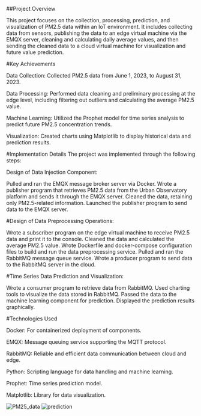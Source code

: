 ##Project Overview

This project focuses on the collection, processing, prediction, and visualization of PM2.5 data within an IoT environment. It includes collecting data from sensors, publishing the data to an edge virtual machine via the EMQX server, cleaning and calculating daily average values, and then sending the cleaned data to a cloud virtual machine for visualization and future value prediction.

#Key Achievements

Data Collection: Collected PM2.5 data from June 1, 2023, to August 31, 2023.

Data Processing: Performed data cleaning and preliminary processing at the edge level, including filtering out outliers and calculating the average PM2.5 value.

Machine Learning: Utilized the Prophet model for time series analysis to predict future PM2.5 concentration trends.

Visualization: Created charts using Matplotlib to display historical data and prediction results.

#Implementation Details
The project was implemented through the following steps:

Design of Data Injection Component:

Pulled and ran the EMQX message broker server via Docker.
Wrote a publisher program that retrieves PM2.5 data from the Urban Observatory platform and sends it through the EMQX server.
Cleaned the data, retaining only PM2.5-related information.
Launched the publisher program to send data to the EMQX server.

#Design of Data Preprocessing Operations:

Wrote a subscriber program on the edge virtual machine to receive PM2.5 data and print it to the console.
Cleaned the data and calculated the average PM2.5 value.
Wrote Dockerfile and docker-compose configuration files to build and run the data preprocessing service.
Pulled and ran the RabbitMQ message queue service.
Wrote a producer program to send data to the RabbitMQ server in the cloud.

#Time Series Data Prediction and Visualization:

Wrote a consumer program to retrieve data from RabbitMQ.
Used charting tools to visualize the data stored in RabbitMQ.
Passed the data to the machine learning component for prediction.
Displayed the prediction results graphically.

#Technologies Used

Docker: For containerized deployment of components. 

EMQX: Message queuing service supporting the MQTT protocol. 

RabbitMQ: Reliable and efficient data communication between cloud and edge. 

Python: Scripting language for data handling and machine learning. 

Prophet: Time series prediction model. 

Matplotlib: Library for data visualization. 

![PM25_data](https://github.com/user-attachments/assets/fc65ad72-6e69-42a4-916e-9e72726e7de6)
![prediction](https://github.com/user-attachments/assets/a02bb296-337e-4c29-8175-06e042a8e79c)

